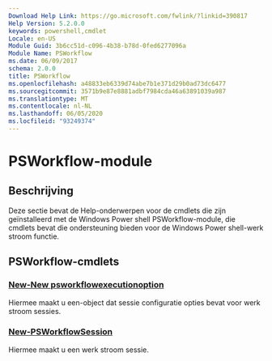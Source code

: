 ```yaml
---
Download Help Link: https://go.microsoft.com/fwlink/?linkid=390817
Help Version: 5.2.0.0
keywords: powershell,cmdlet
Locale: en-US
Module Guid: 3b6cc51d-c096-4b38-b78d-0fed6277096a
Module Name: PSWorkflow
ms.date: 06/09/2017
schema: 2.0.0
title: PSWorkflow
ms.openlocfilehash: a48833eb6339d74abe7b1e371d29b0ad73dc6477
ms.sourcegitcommit: 3571b9e87e8881adbf7984cda46a63891039a987
ms.translationtype: MT
ms.contentlocale: nl-NL
ms.lasthandoff: 06/05/2020
ms.locfileid: "93249374"
---
```

# PSWorkflow-module

## Beschrijving

Deze sectie bevat de Help-onderwerpen voor de cmdlets die zijn geïnstalleerd met de Windows Power shell PSWorkflow-module, die cmdlets bevat die ondersteuning bieden voor de Windows Power shell-werk stroom functie.

## PSWorkflow-cmdlets

### [New-New psworkflowexecutionoption](New-PSWorkflowExecutionOption.md)
Hiermee maakt u een-object dat sessie configuratie opties bevat voor werk stroom sessies.

### [New-PSWorkflowSession](New-PSWorkflowSession.md)
Hiermee maakt u een werk stroom sessie.
